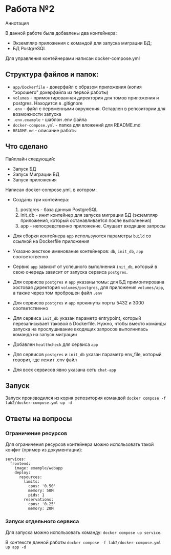 # Работа №2

Аннотация

В данной работе была добавлены два контейнера:
- Экземпляр приложения с командой для запуска миграции БД;
- БД PostgreSQL
  
Для управления контейнерами написан docker-compose.yml

## Структура файлов и папок:
- `app/Dockerfile` - докерфайл с образом приложения (копия "хорошего" докерфайла из первой работы)
- `volumes` - примонтированная директория для томов приложения и postgres. Находится в .gitignore
- `.env` - файл с переменными окружения. Оставлен в репозитории для возможности запуска
- `.env.example` - шаблон .env файла
- `docker-compose.yml` - папка для вложений для README.md
- `README.md` - описание работы

## Что сделано

Пайплайн следующий:
- Запуск БД
- Запуск Миграции БД
- Запуск приложения


Написан docker-compose.yml, в котором:

- Созданы три контейнера:

  1. postgres - база данных PostgreSQL
  2. init_db - инит контейнер для запуска миграции БД (экземпляр приложения, который останавливается после выполнения)
  3. app - непосредственно приложение. Слушает входящие запросы

- Для сборки контейнера `app` используются параметры `build` со ссылкой на Dockerfile приложения
- Указано жесткое именование контейнеров: `db`, `init_db`, `app` соответственно
- Сервис `app` зависит от успешного выполнения `init_db`, который в свою очередь зависит от запуска сервиса `postgres`.
- Для сервисов `postgres` и `app` указаны томы: для БД примонтирована хостовая директория `volumes/postgres`, для приложения `volumes/app`, а также через том проброшен файл `.env`
- Для сервисов `postgres` и `app`  прокинуты порты 5432 и 3000 соответственно
- Для сервиса `init_db` указан параметр entrypoint, который перезаписывает таковой в Dockerfile. Нужно, чтобы вместо команды запуска на прослушивание входящих запросов выполнилась команда на запуск миграции
- Добавлен `healthcheck` для сервиса `app`
- Для сервисов `postgres` и `init_db` указан параметр env_file, который говорит, где лежит .env файл
- Для всех сервисов явно указана сеть `chat-app`

## Запуск

Запуск производился из корня репозитория командой `docker compose -f lab2/docker-compose.yml up -d`

## Ответы на вопросы

### Ограничение ресурсов

Для ограничения ресурсов контейнера можно использовать такой конфиг (пример из документации):

```
services:
  frontend:
    image: example/webapp
    deploy:
      resources:
        limits:
          cpus: '0.50'
          memory: 50M
          pids: 1
        reservations:
          cpus: '0.25'
          memory: 20M
```

### Запуск отдельного сервиса

Для запуска можно использовать команду: `docker compose up service`.

В контексте данной работы `docker compose -f lab2/docker-compose.yml up app -d`